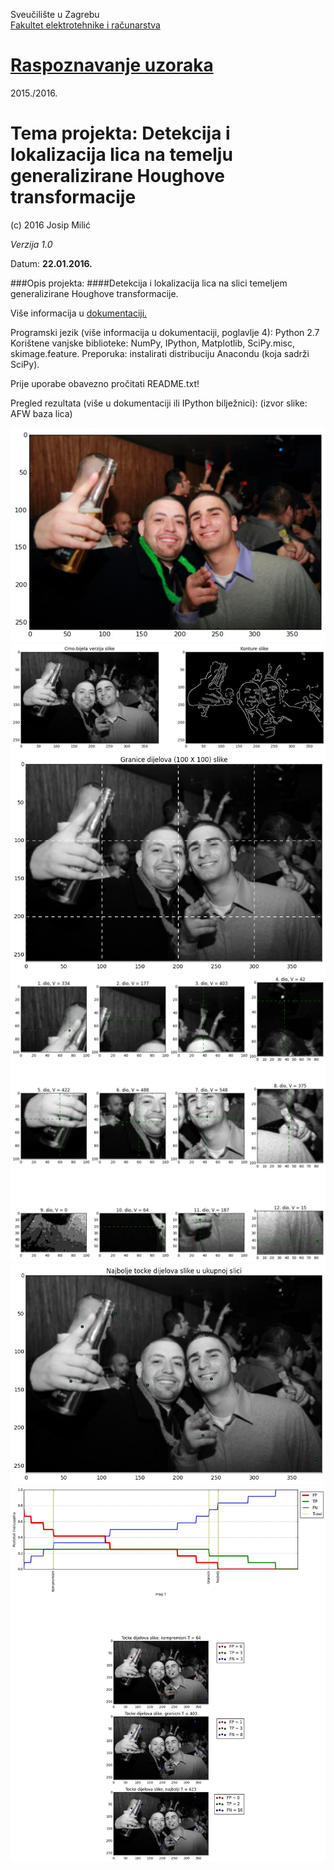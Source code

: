 Sveučilište u Zagrebu<br>
<a href="http://www.fer.unizg.hr">Fakultet elektrotehnike i računarstva</a>

# <a href="http://www.fer.unizg.hr/predmet/rasuzo_a">Raspoznavanje uzoraka</a>

2015./2016.

# Tema projekta: Detekcija i lokalizacija lica na temelju generalizirane Houghove transformacije


(c) 2016 Josip Milić

*Verzija 1.0*

Datum: **22.01.2016.**<br>

###Opis projekta:
####Detekcija i lokalizacija lica na slici temeljem generalizirane Houghove transformacije.

Više informacija u <a href="https://github.com/josip-milic/RU-face-localization-Hough/blob/master/Dokumentacija/RU201516_Pro_Dok_Detekcija_i_lokalizacija_lica_na_temelju_generalizirane_Houghove_transformacije.pdf">dokumentaciji.</a>

Programski jezik (više informacija u dokumentaciji, poglavlje 4): Python 2.7
Korištene vanjske biblioteke: NumPy, IPython, Matplotlib, SciPy.misc, skimage.feature.
Preporuka: instalirati distribuciju Anacondu (koja sadrži SciPy).

Prije uporabe obavezno pročitati README.txt!

Pregled rezultata (više u dokumentaciji ili IPython bilježnici):
(izvor slike: AFW baza lica)

<img src="https://github.com/josip-milic/RU-face-localization-Hough/blob/master/RU_Projekt_IMG_OUT/4237203680/4237203680_00_color.jpg"></img>
<br/>
<img src="https://github.com/josip-milic/RU-face-localization-Hough/blob/master/RU_Projekt_IMG_OUT/4237203680/4237203680_01_canny.jpg"></img>
<br/>
<img src="https://github.com/josip-milic/RU-face-localization-Hough/blob/master/RU_Projekt_IMG_OUT/4237203680/4237203680_02_parts_borders.jpg"></img>
<br/>
<img src="https://github.com/josip-milic/RU-face-localization-Hough/blob/master/RU_Projekt_IMG_OUT/4237203680/4237203680_05_parts_best_points.jpg"></img>
<br/>
<img src="https://github.com/josip-milic/RU-face-localization-Hough/blob/master/RU_Projekt_IMG_OUT/4237203680/4237203680_06_best_points.jpg"></img>
<br/>
<img src="https://github.com/josip-milic/RU-face-localization-Hough/blob/master/RU_Projekt_IMG_OUT/4237203680/4237203680_08_success_values.jpg"></img>
<br/>
